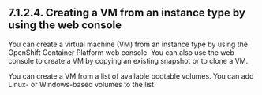## 7.1.2.4. Creating a VM from an instance type by using the web console

You can create a virtual machine (VM) from an instance type by using the OpenShift Container Platform web console. You can also use the web console to create a VM by copying an existing snapshot or to clone a VM.

You can create a VM from a list of available bootable volumes. You can add Linux- or Windows-based volumes to the list.

